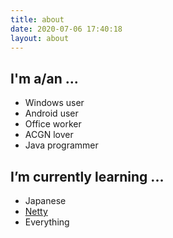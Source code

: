 ```yaml
---
title: about
date: 2020-07-06 17:40:18
layout: about
---
```

## I'm a/an ...
<img  style="background-color: transparent;float: right;" src="https://github-readme-stats.vercel.app/api?username=KurenaiRyu&show_icons=true&hide_border=true&icon_color=586069&title_color=a0a9af" alt="">

- Windows user
- Android user
- Office worker
- ACGN lover
- Java programmer

## I’m currently learning ...
<img style="background-color: transparent;float: right;" src="https://count.getloli.com/get/@kurenai.moe?theme=rule34" alt="">

- Japanese
- [Netty](https://github.com/netty/netty)
- Everything
